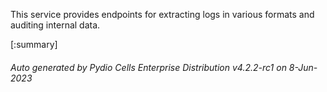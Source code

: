 






This service provides endpoints for extracting logs in various formats and auditing internal data.

[:summary]

###### Auto generated by Pydio Cells Enterprise Distribution v4.2.2-rc1 on 8-Jun-2023
